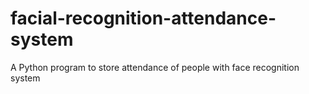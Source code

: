 # facial-recognition-attendance-system
A Python program to store attendance of people with face recognition system
